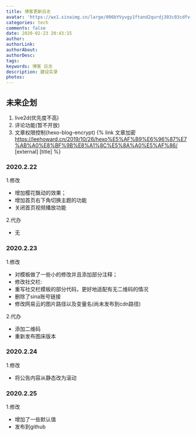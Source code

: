 ```yaml
---
title: 博客更新日志
avatar: 'https://wx1.sinaimg.cn/large/006bYVyvgy1ftand2qurdj303c03cdfv.jpg'
categories: tech
comments: false
date: 2020-02-23 20:43:15
author:
authorLink:
authorAbout:
authorDesc:
tags:
keywords: 博客 日志
description: 建设实录
photos:
---
```

## 未来企划
1. live2d(优先度不高)
2. 评论功能(暂不开放)
3. 文章权限控制(hexo-blog-encrypt) {% link 文章加密 https://leehoward.cn/2019/10/26/hexo%E5%AF%B9%E6%96%87%E7%AB%A0%E8%BF%9B%E8%A1%8C%E5%8A%A0%E5%AF%86/ [external] [title] %}



### 2020.2.22
1.修改

- 增加樱花飘动的效果；
- 增加首页右下角切换主题的功能
- 关闭首页视频播放功能

2.代办

- 无

### 2020.2.23
1.修改

- 对模板做了一些小的修改并且添加部分注释；
- 修改社交栏:
- 重写社交栏模板的部分代码，更好地适配有无二维码的情况
- 删除了sina账号链接
- 修改网易云的图片路径以及变量名(尚未发布到cdn路径)

2.代办

- 添加二维码
- 重新发布图床版本

### 2020.2.24
1.修改

- 将公告内容从静态改为滚动

### 2020.2.25
1.修改

- 增加了一些默认值
- 发布到github

